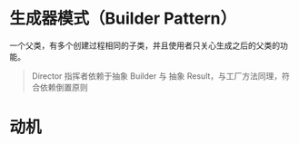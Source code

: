 # 生成器模式（Builder Pattern）

一个父类，有多个创建过程相同的子类，并且使用者只关心生成之后的父类的功能。

> Director 指挥者依赖于抽象 Builder 与 抽象 Result，与工厂方法同理，符合依赖倒置原则

# 动机
